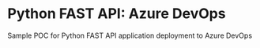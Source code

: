 # Python FAST API: Azure DevOps

Sample POC for Python FAST API application deployment to Azure DevOps
